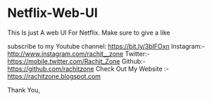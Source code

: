 # Netflix-Web-UI
This Is just A web UI For Netflix. 
Make sure to give a like

subscribe to my Youtube channel: https://bit.ly/3bIFOxn
Instagram:- http://www.instagram.com/rachit__zone
Twitter:- https://mobile.twitter.com/Rachit_Zone
Github:- https://github.com/rachitzone
Check Out My Website :- https://rachitzone.blogspot.com

Thank You,
